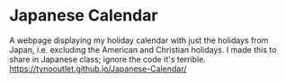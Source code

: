 # Japanese Calendar
A webpage displaying my holiday calendar with just the holidays from Japan, i.e. excluding the American and Christian holidays. I made this to share in Japanese class; ignore the code it's terrible.
https://tynooutlet.github.io/Japanese-Calendar/
